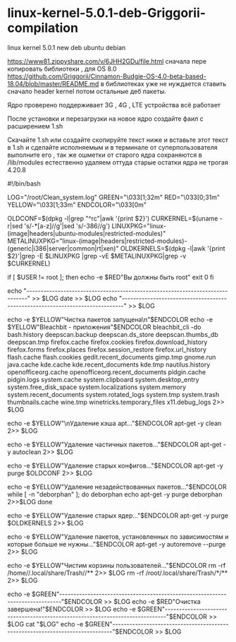 # linux-kernel-5.0.1-deb-Griggorii-compilation
linux kernel 5.0.1 new deb ubuntu debian

https://www81.zippyshare.com/v/6JHH2GDu/file.html сначала пере копировать библиотеки , для OS 8.0 https://github.com/Griggorii/Cinnamon-Budgie-OS-4.0-beta-based-18.04/blob/master/README.md в библиотеках уже не нуждается ставить сначало header kernel потом остальные деб пакеты.

Ядро проверено поддерживает 3G , 4G , LTE устройства всё работает

После установки и перезагрузки на новое ядро создайте фаил с расширением 1.sh

Скачайте 1.sh или создайте скопируйте текст ниже и вставьте этот текст в 1.sh и сделайте исполняемым и в терминале от суперпользователя выполните его , так же ошметки от старого ядра сохраняются в /lib/modules естественно удаляем оттуда старые остатки ядра не трогая 4.20.8

#!/bin/bash

LOG="/root/Clean_system.log" GREEN="\033[1;32m" RED="\033[0;31m" YELLOW="\033[1;33m" ENDCOLOR="\033[0m"

OLDCONF=$(dpkg -l|grep "^rc"|awk '{print $2}') CURKERNEL=$(uname -r|sed 's/-*[a-z]//g'|sed 's/-386//g') LINUXPKG="linux-(image|headers|ubuntu-modules|restricted-modules)" METALINUXPKG="linux-(image|headers|restricted-modules)-(generic|i386|server|common|rt|xen)" OLDKERNELS=$(dpkg -l|awk '{print $2}'|grep -E $LINUXPKG |grep -vE $METALINUXPKG|grep -v $CURKERNEL)

if [ $USER != root ]; then echo -e $RED"Вы должны быть root" exit 0 fi

echo "------------------------------------------------------------------------------" >> $LOG date >> $LOG echo "------------------------------------------------------------------------------" >> $LOG

echo -e $YELLOW"Чистка пакетов запущена\n"$ENDCOLOR echo -e $YELLOW"Bleachbit - приложения"$ENDCOLOR bleachbit_cli -do bash.history
deepscan.backup
deepscan.ds_store
deepscan.thumbs_db
deepscan.tmp
firefox.cache
firefox.cookies
firefox.download_history
firefox.forms
firefox.places
firefox.session_restore
firefox.url_history
flash.cache
flash.cookies
gedit.recent_documents
gimp.tmp
gnome.run
java.cache
kde.cache
kde.recent_documents
kde.tmp
nautilus.history
openofficeorg.cache
openofficeorg.recent_documents
pidgin.cache
pidgin.logs
system.cache
system.clipboard
system.desktop_entry
system.free_disk_space
system.localizations
system.memory
system.recent_documents
system.rotated_logs
system.tmp
system.trash
thumbnails.cache
wine.tmp
winetricks.temporary_files
x11.debug_logs 2>> $LOG

echo -e $YELLOW"\nУдаление кэша apt..."$ENDCOLOR apt-get -y clean 2>> $LOG

echo -e $YELLOW"Удаление частичных пакетов..."$ENDCOLOR apt-get -y autoclean 2>> $LOG

echo -e $YELLOW"Удаление старых конфигов..."$ENDCOLOR apt-get -y purge $OLDCONF 2>> $LOG

echo -e $YELLOW"Удаление незадействованных пакетов..."$ENDCOLOR while [ -n "deborphan" ]; do deborphan echo apt-get -y purge deborphan 2>>$LOG done

echo -e $YELLOW"Удаление старых ядер..."$ENDCOLOR apt-get -y purge $OLDKERNELS 2>> $LOG

echo -e $YELLOW"Удаление пакетов, установленных по зависимостям и которые больше не нужны..."$ENDCOLOR apt-get -y autoremove --purge 2>> $LOG

echo -e $YELLOW"Чистим корзины пользователей..."$ENDCOLOR rm -rf /home//.local/share/Trash//** 2>> $LOG rm -rf /root/.local/share/Trash/*/** 2>> $LOG

echo -e $GREEN"------------------------------------------------------------------------------"$ENDCOLOR >> $LOG echo -e $RED"Очистка завершена!"$ENDCOLOR >> $LOG echo -e $GREEN"------------------------------------------------------------------------------"$ENDCOLOR >> $LOG cat "$LOG" echo -e $GREEN"------------------------------------------------------------------------------"$ENDCOLOR >> $LOG

